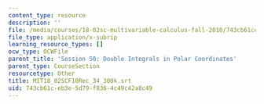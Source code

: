 ```yaml
---
content_type: resource
description: ''
file: /media/courses/18-02sc-multivariable-calculus-fall-2010/743cb61ceb3e5d79f8364c49c42a8c49_MIT18_02SCF10Rec_34_300k.srt
file_type: application/x-subrip
learning_resource_types: []
ocw_type: OCWFile
parent_title: 'Session 50: Double Integrals in Polar Coordinates'
parent_type: CourseSection
resourcetype: Other
title: MIT18_02SCF10Rec_34_300k.srt
uid: 743cb61c-eb3e-5d79-f836-4c49c42a8c49
---
```

